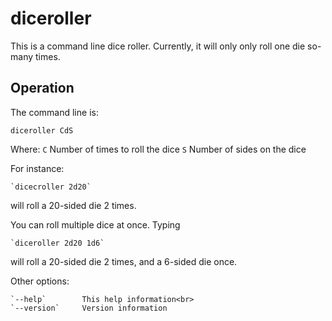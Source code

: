 # diceroller

This is a command line dice roller. Currently, it will only only roll one die so-many times. 

## Operation

The command line is:

```
diceroller CdS
```

Where:
    `C` Number of times to roll the dice
    `S` Number of sides on the dice

For instance:

	`dicecroller 2d20`

will roll a 20-sided die 2 times.

You can roll multiple dice at once. Typing

	`diceroller 2d20 1d6`

will roll a 20-sided die 2 times, and a 6-sided die once.

Other options:

	`--help`		This help information<br>
	`--version` 	Version information